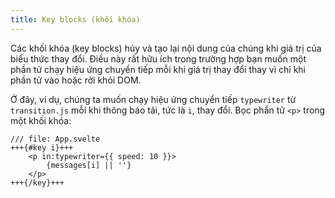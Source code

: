 ```yaml
---
title: Key blocks (khối khóa)
---
```


Các khối khóa (key blocks) hủy và tạo lại nội dung của chúng khi giá trị của biểu thức thay đổi. Điều này rất hữu ích trong trường hợp bạn muốn một phần tử chạy hiệu ứng chuyển tiếp mỗi khi giá trị thay đổi thay vì chỉ khi phần tử vào hoặc rời khỏi DOM.

Ở đây, ví dụ, chúng ta muốn chạy hiệu ứng chuyển tiếp `typewriter` từ `transition.js` mỗi khi thông báo tải, tức là `i`, thay đổi. Bọc phần tử `<p>` trong một khối khóa:


```svelte
/// file: App.svelte
+++{#key i}+++
	<p in:typewriter={{ speed: 10 }}>
		{messages[i] || ''}
	</p>
+++{/key}+++
```